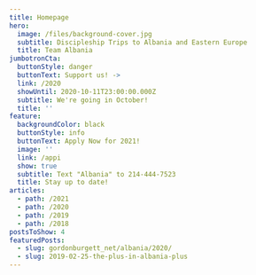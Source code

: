 ```yaml
---
title: Homepage
hero:
  image: /files/background-cover.jpg
  subtitle: Discipleship Trips to Albania and Eastern Europe
  title: Team Albania
jumbotronCta:
  buttonStyle: danger
  buttonText: Support us! ->
  link: /2020
  showUntil: 2020-10-11T23:00:00.000Z
  subtitle: We're going in October!
  title: ''
feature:
  backgroundColor: black
  buttonStyle: info
  buttonText: Apply Now for 2021!
  image: ''
  link: /appi
  show: true
  subtitle: Text "Albania" to 214-444-7523
  title: Stay up to date!
articles:
  - path: /2021
  - path: /2020
  - path: /2019
  - path: /2018
postsToShow: 4
featuredPosts:
  - slug: gordonburgett_net/albania/2020/
  - slug: 2019-02-25-the-plus-in-albania-plus
---
```



